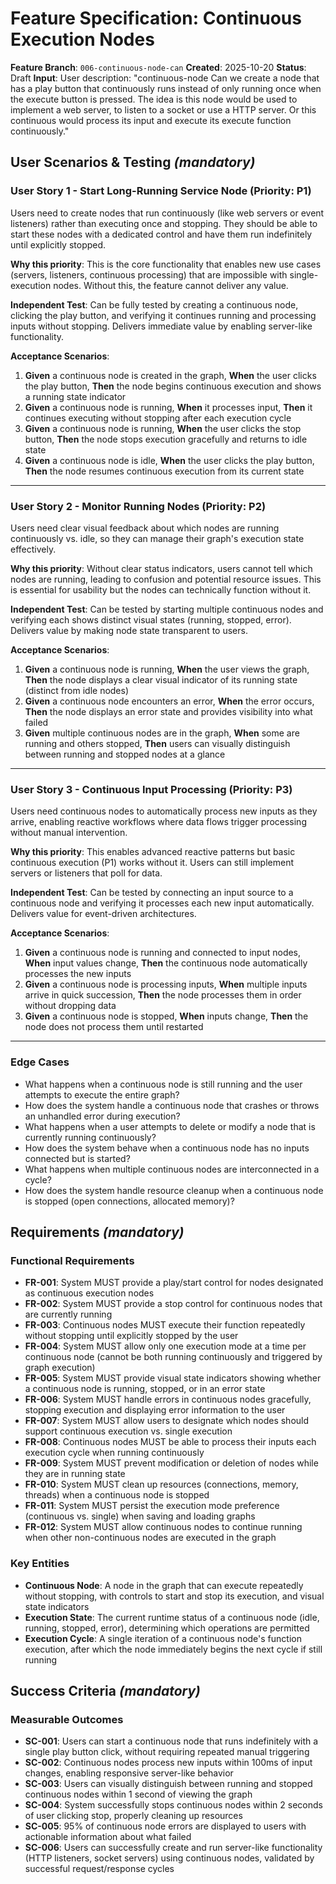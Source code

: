 # Feature Specification: Continuous Execution Nodes

**Feature Branch**: `006-continuous-node-can`
**Created**: 2025-10-20
**Status**: Draft
**Input**: User description: "continuous-node Can we create a node that has a play button that continuously runs instead of only running once when the execute button is pressed. The idea is this node would be used to implement a web server, to listen to a socket or use a HTTP server. Or this continuous would process its input and execute its execute function continuously."

## User Scenarios & Testing *(mandatory)*

### User Story 1 - Start Long-Running Service Node (Priority: P1)

Users need to create nodes that run continuously (like web servers or event listeners) rather than executing once and stopping. They should be able to start these nodes with a dedicated control and have them run indefinitely until explicitly stopped.

**Why this priority**: This is the core functionality that enables new use cases (servers, listeners, continuous processing) that are impossible with single-execution nodes. Without this, the feature cannot deliver any value.

**Independent Test**: Can be fully tested by creating a continuous node, clicking the play button, and verifying it continues running and processing inputs without stopping. Delivers immediate value by enabling server-like functionality.

**Acceptance Scenarios**:

1. **Given** a continuous node is created in the graph, **When** the user clicks the play button, **Then** the node begins continuous execution and shows a running state indicator
2. **Given** a continuous node is running, **When** it processes input, **Then** it continues executing without stopping after each execution cycle
3. **Given** a continuous node is running, **When** the user clicks the stop button, **Then** the node stops execution gracefully and returns to idle state
4. **Given** a continuous node is idle, **When** the user clicks the play button, **Then** the node resumes continuous execution from its current state

---

### User Story 2 - Monitor Running Nodes (Priority: P2)

Users need clear visual feedback about which nodes are running continuously vs. idle, so they can manage their graph's execution state effectively.

**Why this priority**: Without clear status indicators, users cannot tell which nodes are running, leading to confusion and potential resource issues. This is essential for usability but the nodes can technically function without it.

**Independent Test**: Can be tested by starting multiple continuous nodes and verifying each shows distinct visual states (running, stopped, error). Delivers value by making node state transparent to users.

**Acceptance Scenarios**:

1. **Given** a continuous node is running, **When** the user views the graph, **Then** the node displays a clear visual indicator of its running state (distinct from idle nodes)
2. **Given** a continuous node encounters an error, **When** the error occurs, **Then** the node displays an error state and provides visibility into what failed
3. **Given** multiple continuous nodes are in the graph, **When** some are running and others stopped, **Then** users can visually distinguish between running and stopped nodes at a glance

---

### User Story 3 - Continuous Input Processing (Priority: P3)

Users need continuous nodes to automatically process new inputs as they arrive, enabling reactive workflows where data flows trigger processing without manual intervention.

**Why this priority**: This enables advanced reactive patterns but basic continuous execution (P1) works without it. Users can still implement servers or listeners that poll for data.

**Independent Test**: Can be tested by connecting an input source to a continuous node and verifying it processes each new input automatically. Delivers value for event-driven architectures.

**Acceptance Scenarios**:

1. **Given** a continuous node is running and connected to input nodes, **When** input values change, **Then** the continuous node automatically processes the new inputs
2. **Given** a continuous node is processing inputs, **When** multiple inputs arrive in quick succession, **Then** the node processes them in order without dropping data
3. **Given** a continuous node is stopped, **When** inputs change, **Then** the node does not process them until restarted

---

### Edge Cases

- What happens when a continuous node is still running and the user attempts to execute the entire graph?
- How does the system handle a continuous node that crashes or throws an unhandled error during execution?
- What happens when a user attempts to delete or modify a node that is currently running continuously?
- How does the system behave when a continuous node has no inputs connected but is started?
- What happens when multiple continuous nodes are interconnected in a cycle?
- How does the system handle resource cleanup when a continuous node is stopped (open connections, allocated memory)?

## Requirements *(mandatory)*

### Functional Requirements

- **FR-001**: System MUST provide a play/start control for nodes designated as continuous execution nodes
- **FR-002**: System MUST provide a stop control for continuous nodes that are currently running
- **FR-003**: Continuous nodes MUST execute their function repeatedly without stopping until explicitly stopped by the user
- **FR-004**: System MUST allow only one execution mode at a time per continuous node (cannot be both running continuously and triggered by graph execution)
- **FR-005**: System MUST provide visual state indicators showing whether a continuous node is running, stopped, or in an error state
- **FR-006**: System MUST handle errors in continuous nodes gracefully, stopping execution and displaying error information to the user
- **FR-007**: System MUST allow users to designate which nodes should support continuous execution vs. single execution
- **FR-008**: Continuous nodes MUST be able to process their inputs each execution cycle when running continuously
- **FR-009**: System MUST prevent modification or deletion of nodes while they are in running state
- **FR-010**: System MUST clean up resources (connections, memory, threads) when a continuous node is stopped
- **FR-011**: System MUST persist the execution mode preference (continuous vs. single) when saving and loading graphs
- **FR-012**: System MUST allow continuous nodes to continue running when other non-continuous nodes are executed in the graph

### Key Entities

- **Continuous Node**: A node in the graph that can execute repeatedly without stopping, with controls to start and stop its execution, and visual state indicators
- **Execution State**: The current runtime status of a continuous node (idle, running, stopped, error), determining which operations are permitted
- **Execution Cycle**: A single iteration of a continuous node's function execution, after which the node immediately begins the next cycle if still running

## Success Criteria *(mandatory)*

### Measurable Outcomes

- **SC-001**: Users can start a continuous node that runs indefinitely with a single play button click, without requiring repeated manual triggering
- **SC-002**: Continuous nodes process new inputs within 100ms of input changes, enabling responsive server-like behavior
- **SC-003**: Users can visually distinguish between running and stopped continuous nodes within 1 second of viewing the graph
- **SC-004**: System successfully stops continuous nodes within 2 seconds of user clicking stop, properly cleaning up resources
- **SC-005**: 95% of continuous node errors are displayed to users with actionable information about what failed
- **SC-006**: Users can successfully create and run server-like functionality (HTTP listeners, socket servers) using continuous nodes, validated by successful request/response cycles
